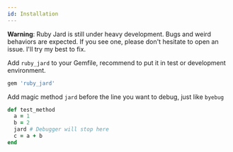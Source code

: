 ```yaml
---
id: Installation
---
```


**Warning**: Ruby Jard is still under heavy development. Bugs and weird behaviors are expected. If you see one, please don't hesitate to open an issue. I'll try my best to fix.

Add `ruby_jard` to your Gemfile, recommend to put it in test or development environment.

```ruby
gem 'ruby_jard'
```

Add magic method `jard` before the line you want to debug, just like `byebug`

```ruby
def test_method
  a = 1
  b = 2
  jard # Debugger will stop here
  c = a + b
end
```
